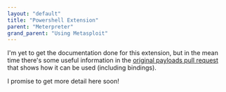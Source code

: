 ```yaml
---
layout: "default"
title: "Powershell Extension"
parent: "Meterpreter"
grand_parent: "Using Metasploit"
---
```


I'm yet to get the documentation done for this extension, but in the mean time there's some useful information in the [original payloads pull request](https://github.com/rapid7/metasploit-payloads/pull/89) that shows how it can be used (including bindings).

I promise to get more detail here soon!